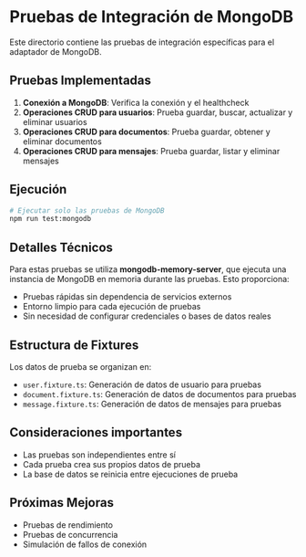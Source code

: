 # Pruebas de Integración de MongoDB

Este directorio contiene las pruebas de integración específicas para el adaptador de MongoDB.

## Pruebas Implementadas

1. **Conexión a MongoDB**: Verifica la conexión y el healthcheck
2. **Operaciones CRUD para usuarios**: Prueba guardar, buscar, actualizar y eliminar usuarios
3. **Operaciones CRUD para documentos**: Prueba guardar, obtener y eliminar documentos
4. **Operaciones CRUD para mensajes**: Prueba guardar, listar y eliminar mensajes

## Ejecución

```bash
# Ejecutar solo las pruebas de MongoDB
npm run test:mongodb
```

## Detalles Técnicos

Para estas pruebas se utiliza **mongodb-memory-server**, que ejecuta una instancia de MongoDB en memoria durante las pruebas. Esto proporciona:

- Pruebas rápidas sin dependencia de servicios externos
- Entorno limpio para cada ejecución de pruebas
- Sin necesidad de configurar credenciales o bases de datos reales

## Estructura de Fixtures

Los datos de prueba se organizan en:

- `user.fixture.ts`: Generación de datos de usuario para pruebas
- `document.fixture.ts`: Generación de datos de documentos para pruebas
- `message.fixture.ts`: Generación de datos de mensajes para pruebas

## Consideraciones importantes

- Las pruebas son independientes entre sí
- Cada prueba crea sus propios datos de prueba
- La base de datos se reinicia entre ejecuciones de prueba

## Próximas Mejoras

- Pruebas de rendimiento
- Pruebas de concurrencia
- Simulación de fallos de conexión 